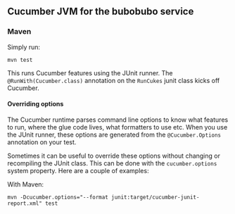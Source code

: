 ## Cucumber JVM for the bubobubo service


### Maven

Simply run:

```
mvn test
```

This runs Cucumber features using the JUnit runner. The `@RunWith(Cucumber.class)` annotation on the `RunCukes` junit class
kicks off Cucumber.

#### Overriding options

The Cucumber runtime parses command line options to know what features to run, where the glue code lives, what formatters to use etc.
When you use the JUnit runner, these options are generated from the `@Cucumber.Options` annotation on your test.

Sometimes it can be useful to override these options without changing or recompiling the JUnit class. This can be done with the
`cucumber.options` system property. Here are a couple of examples:

With Maven:

```
mvn -Dcucumber.options="--format junit:target/cucumber-junit-report.xml" test
```
